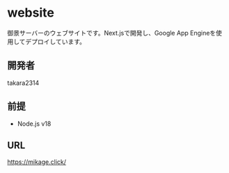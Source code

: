 # website
御景サーバーのウェブサイトです。Next.jsで開発し、Google App Engineを使用してデプロイしています。

## 開発者
takara2314

## 前提
- Node.js v18

## URL
https://mikage.click/
